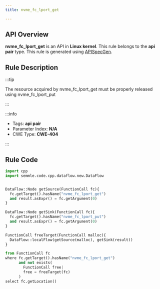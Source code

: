 ```yaml
---
title: nvme_fc_lport_get

---
```



## API Overview
**nvme_fc_lport_get** is an API in **Linux kernel**. This rule belongs to the **api pair** type. This rule is generated using [APISpecGen](../../tools/APISpecGen).
## Rule Description

:::tip

The resource acquired by nvme_fc_lport_get must be properly released using nvme_fc_lport_put

:::

:::info

- Tags: **api pair**
- Parameter Index: **N/A**
- CWE Type: **CWE-404**

:::

## Rule Code
```python
import cpp
import semmle.code.cpp.dataflow.new.DataFlow


DataFlow::Node getSource(FunctionCall fc){
  fc.getTarget().hasName("nvme_fc_lport_get")
  and result.asExpr() = fc.getArgument(0)
}

DataFlow::Node getSink(FunctionCall fc){
  fc.getTarget().hasName("nvme_fc_lport_put")
  and result.asExpr() = fc.getArgument(0)
}

FunctionCall freeTarget(FunctionCall malloc){
  DataFlow::localFlow(getSource(malloc), getSink(result))
}

from FunctionCall fc
where fc.getTarget().hasName("nvme_fc_lport_get")
      and not exists(
        FunctionCall free| 
        free = freeTarget(fc)
      )
select fc.getLocation()

    
```